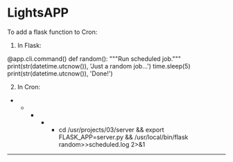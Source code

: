 # LightsAPP

To add a flask function to Cron:
1) In Flask:

@app.cli.command()
def random():
    """Run scheduled job."""
    print(str(datetime.utcnow()), 'Just a random job...')
    time.sleep(5)
    print(str(datetime.utcnow()), 'Done!')
    
2) In Cron:

* * * * * cd /usr/projects/03/server && export FLASK_APP=server.py && /usr/local/bin/flask random>>scheduled.log 2>&1

***************************************************************************

